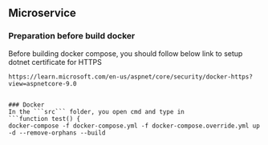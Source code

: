## Microservice 

### Preparation before build docker
Before building docker compose, you should follow below link to setup dotnet certificate for HTTPS
```function test() {
https://learn.microsoft.com/en-us/aspnet/core/security/docker-https?view=aspnetcore-9.0


### Docker
In the ```src``` folder, you open cmd and type in
```function test() {
docker-compose -f docker-compose.yml -f docker-compose.override.yml up -d --remove-orphans --build

